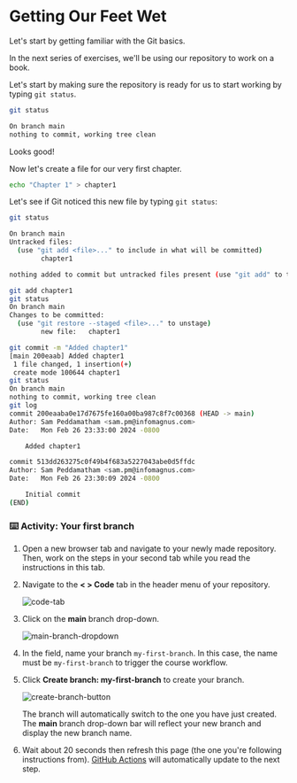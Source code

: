 <!--
  <<< Author notes: Step 1 >>>
  Choose 3-5 steps for your course.
  The first step is always the hardest, so pick something easy!
  Link to docs.github.com for further explanations.
  Encourage users to open new tabs for steps!
-->

# Getting Our Feet Wet

Let's start by getting familiar with the Git basics.

In the next series of exercises, we'll be using our repository to work on a book.

Let's start by making sure the repository is ready for us to start working by typing `git status`.

```bash
git status

On branch main
nothing to commit, working tree clean
```

Looks good!

Now let's create a file for our very first chapter.

```bash
echo "Chapter 1" > chapter1
```

Let's see if Git noticed this new file by typing `git status`:

```bash
git status

On branch main
Untracked files:
  (use "git add <file>..." to include in what will be committed)
        chapter1

nothing added to commit but untracked files present (use "git add" to track)
```

```bash
git add chapter1
git status
On branch main
Changes to be committed:
  (use "git restore --staged <file>..." to unstage)
        new file:   chapter1

git commit -m "Added chapter1"
[main 200eaab] Added chapter1
 1 file changed, 1 insertion(+)
 create mode 100644 chapter1
git status
On branch main
nothing to commit, working tree clean
git log
commit 200eaaba0e17d7675fe160a00ba987c8f7c00368 (HEAD -> main)
Author: Sam Peddamatham <sam.pm@infomagnus.com>
Date:   Mon Feb 26 23:33:00 2024 -0800

    Added chapter1

commit 513dd263275c0f49b4f683a5227043abe0d5ffdc
Author: Sam Peddamatham <sam.pm@infomagnus.com>
Date:   Mon Feb 26 23:30:09 2024 -0800

    Initial commit
(END)
```

### :keyboard: Activity: Your first branch

1. Open a new browser tab and navigate to your newly made repository. Then, work on the steps in your second tab while you read the instructions in this tab.
2. Navigate to the **< > Code** tab in the header menu of your repository.

   ![code-tab](/images/code-tab.png)

3. Click on the **main** branch drop-down.

   ![main-branch-dropdown](/images/main-branch-dropdown.png)

4. In the field, name your branch `my-first-branch`. In this case, the name must be `my-first-branch` to trigger the course workflow.
5. Click **Create branch: my-first-branch** to create your branch.

   ![create-branch-button](/images/create-branch-button.png)

   The branch will automatically switch to the one you have just created.
   The **main** branch drop-down bar will reflect your new branch and display the new branch name.

6. Wait about 20 seconds then refresh this page (the one you're following instructions from). [GitHub Actions](https://docs.github.com/en/actions) will automatically update to the next step.
